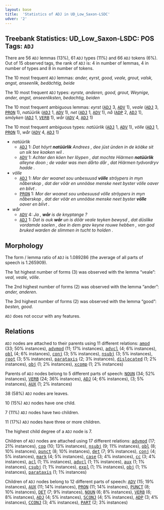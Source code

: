 ```yaml
---
layout: base
title:  'Statistics of ADJ in UD_Low_Saxon-LSDC'
udver: '2'
---
```


## Treebank Statistics: UD_Low_Saxon-LSDC: POS Tags: `ADJ`

There are 56 `ADJ` lemmas (13%), 61 `ADJ` types (11%) and 66 `ADJ` tokens (6%).
Out of 15 observed tags, the rank of `ADJ` is: 4 in number of lemmas, 4 in number of types and 8 in number of tokens.

The 10 most frequent `ADJ` lemmas: <em>ander, eyrst, good, veale, grout, valsk, angst, anseenlik, bedächtig, beide</em>

The 10 most frequent `ADJ` types:  <em>eyrste, anderen, good, grout, Weynige, ander, angst, anseenliksten, bedachtig, beiden</em>

The 10 most frequent ambiguous lemmas: <em>eyrst</em> (<tt><a href="nds_lsdc-pos-ADJ.html">ADJ</a></tt> 3, <tt><a href="nds_lsdc-pos-ADV.html">ADV</a></tt> 1), <em>veale</em> (<tt><a href="nds_lsdc-pos-ADJ.html">ADJ</a></tt> 3, <tt><a href="nds_lsdc-pos-PRON.html">PRON</a></tt> 1), <em>natüürlik</em> (<tt><a href="nds_lsdc-pos-ADJ.html">ADJ</a></tt> 1, <tt><a href="nds_lsdc-pos-ADV.html">ADV</a></tt> 1), <em>net</em> (<tt><a href="nds_lsdc-pos-ADJ.html">ADJ</a></tt> 1, <tt><a href="nds_lsdc-pos-ADV.html">ADV</a></tt> 1), <em>nå</em> (<tt><a href="nds_lsdc-pos-ADP.html">ADP</a></tt> 2, <tt><a href="nds_lsdc-pos-ADJ.html">ADJ</a></tt> 1), <em>smöyken</em> (<tt><a href="nds_lsdc-pos-ADJ.html">ADJ</a></tt> 1, <tt><a href="nds_lsdc-pos-VERB.html">VERB</a></tt> 1), <em>wår</em> (<tt><a href="nds_lsdc-pos-ADV.html">ADV</a></tt> 4, <tt><a href="nds_lsdc-pos-ADJ.html">ADJ</a></tt> 1)

The 10 most frequent ambiguous types:  <em>natüürlik</em> (<tt><a href="nds_lsdc-pos-ADJ.html">ADJ</a></tt> 1, <tt><a href="nds_lsdc-pos-ADV.html">ADV</a></tt> 1), <em>völle</em> (<tt><a href="nds_lsdc-pos-ADJ.html">ADJ</a></tt> 1, <tt><a href="nds_lsdc-pos-PRON.html">PRON</a></tt> 1), <em>wår</em> (<tt><a href="nds_lsdc-pos-ADV.html">ADV</a></tt> 4, <tt><a href="nds_lsdc-pos-ADJ.html">ADJ</a></tt> 1)


* <em>natüürlik</em>
  * <tt><a href="nds_lsdc-pos-ADJ.html">ADJ</a></tt> 1: <em>Dat höyrt <b>natüürlik</b> Andrees , dee jüst ünden in de köäke sit un sik tee koaken wil .</em>
  * <tt><a href="nds_lsdc-pos-ADV.html">ADV</a></tt> 1: <em>Achter den köen her löypen , dat mochte Hiärmen <b>natüürlik</b> alleyne doon ; de vader was men dårto dår , dat Hiärmen tydvordryv hadde .</em>
* <em>völle</em>
  * <tt><a href="nds_lsdc-pos-ADJ.html">ADJ</a></tt> 1: <em>Mor der woanet sou unbesuusd <b>völle</b> ströypers in myn nåberskop , dat der vöär en unnöäse menske neet byster völle oaver en blivt .</em>
  * <tt><a href="nds_lsdc-pos-PRON.html">PRON</a></tt> 1: <em>Mor der woanet sou unbesuusd völle ströypers in myn nåberskop , dat der vöär en unnöäse menske neet byster <b>völle</b> oaver en blivt .</em>
* <em>wår</em>
  * <tt><a href="nds_lsdc-pos-ADV.html">ADV</a></tt> 4: <em>Ja , <b>wår</b> is de knyptange ?</em>
  * <tt><a href="nds_lsdc-pos-ADJ.html">ADJ</a></tt> 1: <em>Dat is ouk <b>wår</b> un is döär veale teyken bewysd , dat düslike vordamde saelen , dee in dem grav keyne rouwe hebben , van god bruked warden de slimmen in tucht to holden .</em>

## Morphology

The form / lemma ratio of `ADJ` is 1.089286 (the average of all parts of speech is 1.265909).

The 1st highest number of forms (3) was observed with the lemma “veale”: <em>veal, veale, völle</em>.

The 2nd highest number of forms (2) was observed with the lemma “ander”: <em>ander, anderen</em>.

The 3rd highest number of forms (2) was observed with the lemma “good”: <em>besten, good</em>.

`ADJ` does not occur with any features.


## Relations

`ADJ` nodes are attached to their parents using 11 different relations: <tt><a href="nds_lsdc-dep-amod.html">amod</a></tt> (33; 50% instances), <tt><a href="nds_lsdc-dep-advmod.html">advmod</a></tt> (11; 17% instances), <tt><a href="nds_lsdc-dep-advcl.html">advcl</a></tt> (4; 6% instances), <tt><a href="nds_lsdc-dep-obl.html">obl</a></tt> (4; 6% instances), <tt><a href="nds_lsdc-dep-conj.html">conj</a></tt> (3; 5% instances), <tt><a href="nds_lsdc-dep-nsubj.html">nsubj</a></tt> (3; 5% instances), <tt><a href="nds_lsdc-dep-root.html">root</a></tt> (3; 5% instances), <tt><a href="nds_lsdc-dep-parataxis.html">parataxis</a></tt> (2; 3% instances), <tt><a href="nds_lsdc-dep-dislocated.html">dislocated</a></tt> (1; 2% instances), <tt><a href="nds_lsdc-dep-obj.html">obj</a></tt> (1; 2% instances), <tt><a href="nds_lsdc-dep-xcomp.html">xcomp</a></tt> (1; 2% instances)

Parents of `ADJ` nodes belong to 5 different parts of speech: <tt><a href="nds_lsdc-pos-NOUN.html">NOUN</a></tt> (34; 52% instances), <tt><a href="nds_lsdc-pos-VERB.html">VERB</a></tt> (24; 36% instances), <tt><a href="nds_lsdc-pos-ADJ.html">ADJ</a></tt> (4; 6% instances),  (3; 5% instances), <tt><a href="nds_lsdc-pos-AUX.html">AUX</a></tt> (1; 2% instances)

38 (58%) `ADJ` nodes are leaves.

10 (15%) `ADJ` nodes have one child.

7 (11%) `ADJ` nodes have two children.

11 (17%) `ADJ` nodes have three or more children.

The highest child degree of a `ADJ` node is 7.

Children of `ADJ` nodes are attached using 17 different relations: <tt><a href="nds_lsdc-dep-advmod.html">advmod</a></tt> (17; 21% instances), <tt><a href="nds_lsdc-dep-cop.html">cop</a></tt> (10; 13% instances), <tt><a href="nds_lsdc-dep-nsubj.html">nsubj</a></tt> (9; 11% instances), <tt><a href="nds_lsdc-dep-obl.html">obl</a></tt> (8; 10% instances), <tt><a href="nds_lsdc-dep-punct.html">punct</a></tt> (8; 10% instances), <tt><a href="nds_lsdc-dep-det.html">det</a></tt> (7; 9% instances), <tt><a href="nds_lsdc-dep-conj.html">conj</a></tt> (4; 5% instances), <tt><a href="nds_lsdc-dep-mark.html">mark</a></tt> (4; 5% instances), <tt><a href="nds_lsdc-dep-case.html">case</a></tt> (3; 4% instances), <tt><a href="nds_lsdc-dep-cc.html">cc</a></tt> (3; 4% instances), <tt><a href="nds_lsdc-dep-acl.html">acl</a></tt> (1; 1% instances), <tt><a href="nds_lsdc-dep-advcl.html">advcl</a></tt> (1; 1% instances), <tt><a href="nds_lsdc-dep-aux.html">aux</a></tt> (1; 1% instances), <tt><a href="nds_lsdc-dep-csubj.html">csubj</a></tt> (1; 1% instances), <tt><a href="nds_lsdc-dep-expl.html">expl</a></tt> (1; 1% instances), <tt><a href="nds_lsdc-dep-obj.html">obj</a></tt> (1; 1% instances), <tt><a href="nds_lsdc-dep-parataxis.html">parataxis</a></tt> (1; 1% instances)

Children of `ADJ` nodes belong to 12 different parts of speech: <tt><a href="nds_lsdc-pos-ADV.html">ADV</a></tt> (15; 19% instances), <tt><a href="nds_lsdc-pos-AUX.html">AUX</a></tt> (11; 14% instances), <tt><a href="nds_lsdc-pos-PRON.html">PRON</a></tt> (11; 14% instances), <tt><a href="nds_lsdc-pos-PUNCT.html">PUNCT</a></tt> (8; 10% instances), <tt><a href="nds_lsdc-pos-DET.html">DET</a></tt> (7; 9% instances), <tt><a href="nds_lsdc-pos-NOUN.html">NOUN</a></tt> (6; 8% instances), <tt><a href="nds_lsdc-pos-VERB.html">VERB</a></tt> (6; 8% instances), <tt><a href="nds_lsdc-pos-ADJ.html">ADJ</a></tt> (4; 5% instances), <tt><a href="nds_lsdc-pos-SCONJ.html">SCONJ</a></tt> (4; 5% instances), <tt><a href="nds_lsdc-pos-ADP.html">ADP</a></tt> (3; 4% instances), <tt><a href="nds_lsdc-pos-CCONJ.html">CCONJ</a></tt> (3; 4% instances), <tt><a href="nds_lsdc-pos-PART.html">PART</a></tt> (2; 3% instances)

